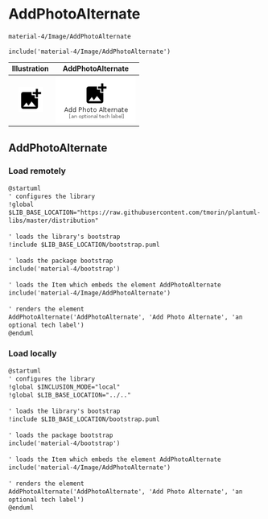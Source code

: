 # AddPhotoAlternate


```text
material-4/Image/AddPhotoAlternate
```

```text
include('material-4/Image/AddPhotoAlternate')
```



| Illustration | AddPhotoAlternate |
| :---: | :---: |
| ![illustration for Illustration](../../material-4/Image/AddPhotoAlternate.png) | ![illustration for AddPhotoAlternate](../../material-4/Image/AddPhotoAlternate.Local.png) |




## AddPhotoAlternate

### Load remotely
```plantuml
@startuml
' configures the library
!global $LIB_BASE_LOCATION="https://raw.githubusercontent.com/tmorin/plantuml-libs/master/distribution"

' loads the library's bootstrap
!include $LIB_BASE_LOCATION/bootstrap.puml

' loads the package bootstrap
include('material-4/bootstrap')

' loads the Item which embeds the element AddPhotoAlternate
include('material-4/Image/AddPhotoAlternate')

' renders the element
AddPhotoAlternate('AddPhotoAlternate', 'Add Photo Alternate', 'an optional tech label')
@enduml
```

### Load locally
```plantuml
@startuml
' configures the library
!global $INCLUSION_MODE="local"
!global $LIB_BASE_LOCATION="../.."

' loads the library's bootstrap
!include $LIB_BASE_LOCATION/bootstrap.puml

' loads the package bootstrap
include('material-4/bootstrap')

' loads the Item which embeds the element AddPhotoAlternate
include('material-4/Image/AddPhotoAlternate')

' renders the element
AddPhotoAlternate('AddPhotoAlternate', 'Add Photo Alternate', 'an optional tech label')
@enduml
```

